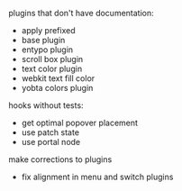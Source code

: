 plugins that don't have documentation:
  * apply prefixed
  * base plugin
  * entypo plugin
  * scroll box plugin
  * text color plugin
  * webkit text fill color
  * yobta colors plugin

hooks without tests:
  * get optimal popover placement
  * use patch state
  * use portal node

make corrections to plugins
  * fix alignment in menu and switch plugins

